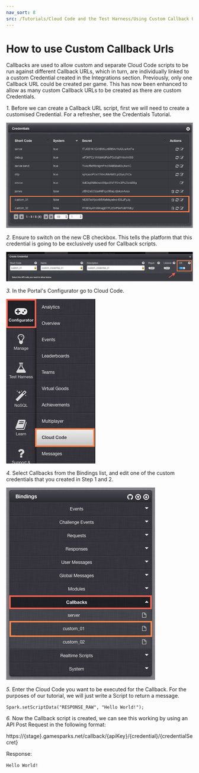 ```yaml
---
nav_sort: 8
src: /Tutorials/Cloud Code and the Test Harness/Using Custom Callback Urls.md
---
```


# How to use Custom Callback Urls

Callbacks are used to allow custom and separate Cloud Code scripts to be run against different Callback URLs, which in turn, are individually linked to a custom Credential created in the Integrations section.  Previously, only one Callback URL could be created per game.  This has now been enhanced to allow as many custom Callback URLs to be created as there are custom Credentials.

*1.* Before we can create a Callback URL script, first we will need to create a customised Credential. For a refresher, see the Credentials Tutorial.

![](img/CustomCallback1.png)

*2.*  Ensure to switch on the new CB checkbox.  This tells the platform that this credential is going to be exclusively used for Callback scripts.

![](img/CustomCallback2.png)

*3.* In the Portal's Configurator go to Cloud Code.

![](img/CustomCallback3.png)

*4.* Select Callbacks from the Bindings list, and edit one of the custom credentials that you created in Step 1 and 2.

![](img/CustomCallback4.png)

*5.* Enter the Cloud Code you want to be executed for the Callback. For the purposes of our tutorial, we will just write a Script to return a message.

```
Spark.setScriptData("RESPONSE_RAW", "Hello World!");
```

*6.* Now the Callback script is created, we can see this working by using an API Post Request in the following format:

https://{stage}.gamesparks.net/callback/{apiKey}/{credential}/{credentialSecret}

Response:

```
Hello World!
```
